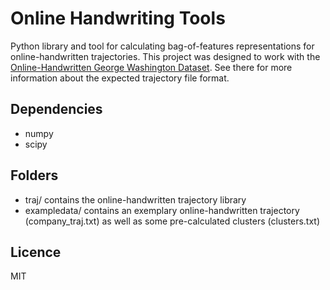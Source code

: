 # Online Handwriting Tools

Python library and tool for calculating bag-of-features representations for online-handwritten trajectories. This project was designed to work with the [Online-Handwritten George Washington Dataset]. See there for more information about the expected trajectory file format.

## Dependencies
* numpy
* scipy

## Folders
* traj/ contains the online-handwritten trajectory library
* exampledata/ contains an exemplary online-handwritten trajectory (company_traj.txt) as well as some pre-calculated clusters (clusters.txt)

## Licence
MIT

[//]: #

   [Online-Handwritten George Washington Dataset]: <https://github.com/cwiep/gw-online-dataset>
